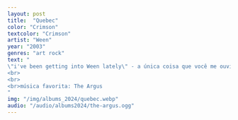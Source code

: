 ```yaml
---
layout: post
title:  "Quebec"
color: "Crimson"
textcolor: "Crimson"
artist: "Ween"
year: "2003"
genres: "art rock"
text: "
\"i've been getting into Ween lately\" - a única coisa que você me ouviria falar em abril de 2024.
<br>
<br>
<br>música favorita: The Argus
"
img: "/img/albums_2024/quebec.webp"
audio: "/audio/albums2024/the-argus.ogg"
---
```

